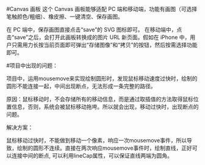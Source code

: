 #Canvas 画板
这个 Canvas 画板能够适配 PC 端和移动端，功能有画图（可选择笔触颜色/粗细）、橡皮擦、一键清空、保存画图。

在 PC 端中，保存画图直接点击“save”的 SVG 图标即可。 在移动端中，点击“save”之后，会打开此画板转换成的图片 URL 新页面。假如在 iPhone 中，用户只需用力长按当前页面即可弹出“存储图像”和“拷贝”的按钮，然后按需选择功能即可。



#项目中出现的问题：

项目中，运用mousemove来实现绘制圆形时，发现鼠标移动速度过快时，绘制的圆形不能连接一起，中间出现断点，无法形成一条完整的路径。

原因：鼠标移动时，不会存储所有的移动信息，而是通过取插值的方法取得鼠标位置信息，否则，系统会被鼠标移动拖垮。所以就会出现，移动过快时，出现断点的问题。

解决方案：

鼠标移动过快时，不能做到移动一个像素，响应一次mousemove事件，所以导致，绘制的圆形不连续。直接在两次响应mousemove事件时，绘制直线，正好可以连接中间的断点, 可以利用lineCap属性，可以保证直线两端为圆角。

